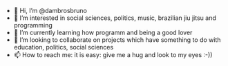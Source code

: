 - 👋 Hi, I’m @dambrosbruno
- 👀 I’m interested in social sciences, politics, music, brazilian jiu jitsu and programming
- 🌱 I’m currently learning how programm and being a good lover
- 💞️ I’m looking to collaborate on projects which have something to do with education, politics, social sciences
- 📫 How to reach me: it is easy: give me a hug and look to my eyes :-))

<!---
dambrosbruno/dambrosbruno is a ✨ special ✨ repository because its `README.md` (this file) appears on your GitHub profile.
You can click the Preview link to take a look at your changes.
--->

